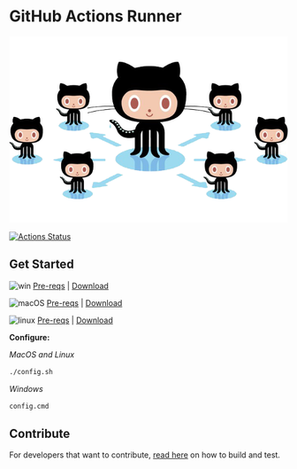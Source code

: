 # GitHub Actions Runner

<p align="center">
  <img src="docs/res/github-graph.png">
</p>

[![Actions Status](https://github.com/actions/runner/workflows/Runner%20CI/badge.svg)](https://github.com/actions/runner/actions)

## Get Started

![win](docs/res/win_sm.png) [Pre-reqs](docs/start/envwin.md) | [Download](https://github.com/actions/runner/releases/latest)  

![macOS](docs/res/apple_sm.png)  [Pre-reqs](docs/start/envosx.md) | [Download](https://github.com/actions/runner/releases/latest)  

![linux](docs/res/linux_sm.png)  [Pre-reqs](docs/start/envlinux.md) | [Download](https://github.com/actions/runner/releases/latest)

**Configure:**

*MacOS and Linux*
```bash
./config.sh
```

*Windows*
```bash
config.cmd
```

## Contribute

For developers that want to contribute, [read here](docs/contribute.md) on how to build and test.
